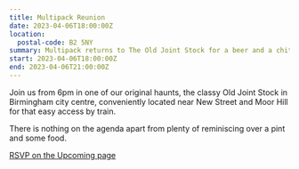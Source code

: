 ```yaml
---
title: Multipack Reunion
date: 2023-04-06T18:00:00Z
location:
  postal-code: B2 5NY
summary: Multipack returns to The Old Joint Stock for a beer and a chit-chat.
start: 2023-04-06T18:00:00Z
end: 2023-04-06T21:00:00Z
---
```

Join us from 6pm in one of our original haunts, the classy Old Joint Stock in Birmingham city centre, conveniently located near New Street and Moor Hill for that easy access by train.

There is nothing on the agenda apart from plenty of reminiscing over a pint and some food.

[RSVP on the Upcoming page](https://upcoming.org/event/multipack-2023-reunion-w9odc38x8o)
